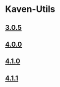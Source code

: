 # Kaven-Utils

## [3.0.5](3.0.5)

## [4.0.0](4.0.0/modules.html)

## [4.1.0](4.1.0/modules.html)

## [4.1.1](4.1.1/modules.html)
